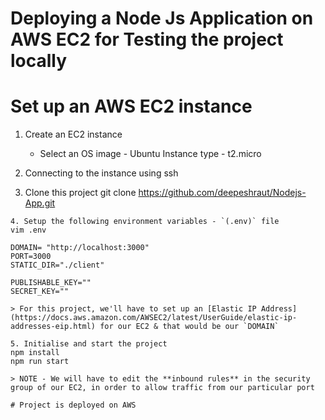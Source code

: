 # Deploying a Node Js Application on AWS EC2 for Testing the project locally
# Set up an AWS EC2 instance
1. Create an EC2 instance
    - Select an OS image - Ubuntu
      Instance type - t2.micro
2. Connecting to the instance using ssh

3. Clone this project
git clone https://github.com/deepeshraut/Nodejs-App.git
```
4. Setup the following environment variables - `(.env)` file
vim .env

DOMAIN= "http://localhost:3000"
PORT=3000
STATIC_DIR="./client"

PUBLISHABLE_KEY=""
SECRET_KEY=""

> For this project, we'll have to set up an [Elastic IP Address](https://docs.aws.amazon.com/AWSEC2/latest/UserGuide/elastic-ip-addresses-eip.html) for our EC2 & that would be our `DOMAIN`

5. Initialise and start the project
npm install
npm run start

> NOTE - We will have to edit the **inbound rules** in the security group of our EC2, in order to allow traffic from our particular port

# Project is deployed on AWS
